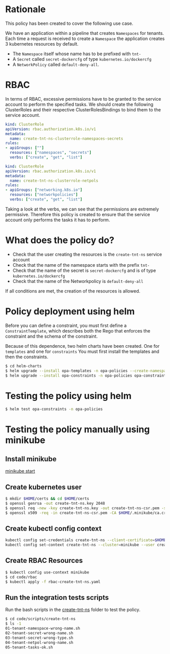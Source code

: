 # Rationale

This policy has been created to cover the following use case.

We have an application within a pipeline that creates ```Namespaces``` for tenants. Each time a request is received to create a ```Namespace``` the application creates 3 kubernetes resources by default.
- The ```Namespace``` itself whose name has to be prefixed with ```tnt-```
- A ```Secret``` called ```secret-dockercfg``` of type ```kubernetes.io/dockercfg``` 
- A ```NetworkPolicy``` called ```default-deny-all```.

# RBAC

In terms of RBAC, excessive permissions have to be granted to the service account to perform the specified tasks. We should create the following ClusterRoles and their respective ClusterRolesBindings to bind them to the service account.

```yaml
kind: ClusterRole
apiVersion: rbac.authorization.k8s.io/v1
metadata:
  name: create-tnt-ns-clusterrole-namespaces-secrets
rules:
- apiGroups: [""]
  resources: ["namespaces", "secrets"]
  verbs: ["create", "get", "list"]
```

```yaml
kind: ClusterRole
apiVersion: rbac.authorization.k8s.io/v1
metadata:
  name: create-tnt-ns-clusterrole-netpols
rules:
- apiGroups: ["networking.k8s.io"]
  resources: ["networkpolicies"]
  verbs: ["create", "get", "list"]
```

Taking a look at the verbs, we can see that the permissions are extremely  permissive. Therefore this policy is created to ensure that the service account only performs the tasks it has to perform.


# What does the policy do?

- Check that the user creating the resources is the ```create-tnt-ns``` service account
- Check that the name of the namespace starts with the prefix ```tnt-```
- Check that the name of the secret is ```secret-dockercfg``` and is of type ```kubernetes.io/dockercfg```
- Check that the name of the Networkpolicy is ```default-deny-all```

If all conditions are met, the creation of the resources is allowed.

# Policy deployment using helm

Before you can define a constraint, you must first define a ```ConstraintTemplate```, which describes both the Rego that enforces the constraint and the schema of the constraint.

Because of this dependence, two helm charts have been created. One for ```templates``` and one for ```constraints``` You must first install the templates and then the constraints.

```bash
$ cd helm-charts
$ helm upgrade --install opa-templates -n opa-policies --create-namespace opa-templates/
$ helm upgrade --install opa-constraints -n opa-policies opa-constraints/
```

# Testing the policy using helm

```bash
$ helm test opa-constraints -n opa-policies
```

# Testing the policy manually using minikube

## Install minikube

[minikube start](https://minikube.sigs.k8s.io/docs/start/?arch=%2Flinux%2Fx86-64%2Fstable%2Fbinary+download)

## Create kubernetes user

```bash
$ mkdir $HOME/certs && cd $HOME/certs
$ openssl genrsa -out create-tnt-ns.key 2048
$ openssl req -new -key create-tnt-ns.key -out create-tnt-ns-csr.pem -subj "/CN=create-tnt-ns/O=devops-team/"
$ openssl x509 -req -in create-tnt-ns-csr.pem -CA $HOME/.minikube/ca.crt -CAkey $HOME/.minikube/ca.key -CAcreateserial -out create-tnt-ns.crt -days 10000
 ```

## Create kubectl config context

```bash
kubectl config set-credentials create-tnt-ns --client-certificate=$HOME/certs/create-tnt-ns.crt --client-key=$HOME/certs/create-tnt-ns.key
kubectl config set-context create-tnt-ns --cluster=minikube --user create-tnt-ns
```

## Create RBAC Resources

```bash
$ kubectl config use-context minikube
$ cd code/rbac
$ kubectl apply -f rbac-create-tnt-ns.yaml
```

## Run the integration tests scripts

Run the bash scripts in the [create-tnt-ns](../../../../../../code/scripts/create-tnt-ns/) folder to test the policy.

```bash
$ cd code/scripts/create-tnt-ns
$ ls -1
01-tenant-namespace-wrong-name.sh
02-tenant-secret-wrong-name.sh
03-tenant-secret-wrong-type.sh
04-tenant-netpol-wrong-name.sh
05-tenant-tasks-ok.sh
```